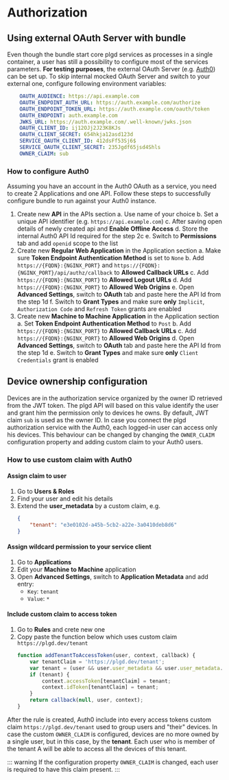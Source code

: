 # Authorization

## Using external OAuth Server with bundle
Even though the bundle start core plgd services as processes in a single container, a user has still a possibility to configure most of the services parameters. **For testing purposes**, the external OAuth Server (e.g. [Auth0](https://auth0.com)) can be set up.
To skip internal mocked OAuth Server and switch to your external one, configure following environment variables:
```yaml
    OAUTH_AUDIENCE: https://api.example.com
    OAUTH_ENDPOINT_AUTH_URL: https://auth.example.com/authorize
    OAUTH_ENDPOINT_TOKEN_URL: https://auth.example.com/oauth/token
    OAUTH_ENDPOINT: auth.example.com
    JWKS_URL: https://auth.example.com/.well-known/jwks.json
    OAUTH_CLIENT_ID: ij12OJj2J23K8KJs
    OAUTH_CLIENT_SECRET: 654hkja12asd123d
    SERVICE_OAUTH_CLIENT_ID: 412dsFf53Sj6$
    SERVICE_OAUTH_CLIENT_SECRET: 235Jgdf65jsd4Shls
    OWNER_CLAIM: sub
```

### How to configure Auth0
Assuming you have an account in the Auth0 OAuth as a service, you need to create 2 Applications and one API. Follow these steps to successfully configure bundle to run against your Auth0 instance.
1. Create new **API** in the APIs section
    a. Use name of your choice
    b. Set a unique API identifier (e.g. `https://api.example.com`)
    c. After saving open details of newly created api and **Enable Offline Access**
    d. Store the internal Auth0 API Id required for the step 2c
    e. Switch to **Permissions** tab and add `openid` scope to the list
1. Create new **Regular Web Application** in the Application section
    a. Make sure **Token Endpoint Authentication Method** is set to `None`
    b. Add `https://{FQDN}:{NGINX_PORT}` and `https://{FQDN}:{NGINX_PORT}/api/authz/callback` to **Allowed Callback URLs**
    c. Add `https://{FQDN}:{NGINX_PORT}` to **Allowed Logout URLs**
    d. Add `https://{FQDN}:{NGINX_PORT}` to **Allowed Web Origins**
    e. Open **Advanced Settings**, switch to **OAuth** tab and paste here the API Id from the step 1d
    f. Switch to **Grant Types** and make sure **only** `Implicit`, `Authorization Code` and `Refresh Token` grants are enabled
1. Create new **Machine to Machine Application** in the Application section
    a. Set **Token Endpoint Authentication Method** to `Post`
    b. Add `https://{FQDN}:{NGINX_PORT}` to **Allowed Callback URLs**
    c. Add `https://{FQDN}:{NGINX_PORT}` to **Allowed Web Origins**
    d. Open **Advanced Settings**, switch to **OAuth** tab and paste here the API Id from the step 1d
    e. Switch to **Grant Types** and make sure **only** `Client Credentials` grant is enabled

## Device ownership configuration
Devices are in the authorization service organized by the owner ID retrieved from the JWT token. The plgd API will based on this value identify the user and grant him the permission only to devices he owns. By default, JWT claim `sub` is used as the owner ID. In case you connect the plgd authorization service with the Auth0, each logged-in user can access only his devices. This behaviour can be changed by changing the `OWNER_CLAIM` configuration property and adding custom claim to your Auth0 users.

### How to use custom claim with Auth0
#### Assign claim to user
1. Go to **Users & Roles**
1. Find your user and edit his details
1. Extend the **user_metadata** by a custom claim, e.g.
    ```json
    {
        "tenant": "e3e0102d-a45b-5cb2-a22e-3a0410deb8d6"
    }
    ```

#### Assign wildcard permission to your service client
1. Go to **Applications**
1. Edit your **Machine to Machine** application
1. Open **Advanced Settings**, switch to **Application Metadata** and add entry:
    - `Key`: `tenant`
    - `Value`: `*`

#### Include custom claim to access token
1. Go to **Rules** and crete new one
1. Copy paste the function below which uses custom claim `https://plgd.dev/tenant`
    ```js
    function addTenantToAccessToken(user, context, callback) {
        var tenantClaim = 'https://plgd.dev/tenant';
        var tenant = (user && user.user_metadata && user.user_metadata.tenant) || (context && context.clientMetadata && context.clientMetadata.tenant) || null;
        if (tenant) {
            context.accessToken[tenantClaim] = tenant;
            context.idToken[tenantClaim] = tenant;
        }
        return callback(null, user, context);
    }
    ```

After the rule is created, Auth0 include into every access tokens custom claim `https://plgd.dev/tenant` used to group users and "their" devices. In case the custom `OWNER_CLAIM` is configured, devices are no more owned by a single user, but in this case, by the **tenant**. Each user who is member of the tenant A will be able to access all the devices of this tenant.

::: warning
If the configuration property `OWNER_CLAIM` is changed, each user is required to have this claim present.
:::